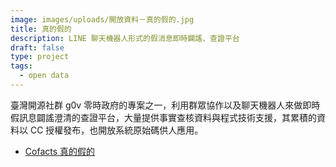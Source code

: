 ```yaml
---
image: images/uploads/開放資料－真的假的.jpg
title: 真的假的
description: LINE 聊天機器人形式的假消息即時闢謠、查證平台
draft: false
type: project
tags:
  - open data
---
```

臺灣開源社群 g0v 零時政府的專案之一，利用群眾協作以及聊天機器人來做即時假訊息闢謠澄清的查證平台，大量提供事實查核資料與程式技術支援，其累積的資料以 CC 授權發布，也開放系統原始碼供人應用。

- [Cofacts 真的假的](http://cofacts.tw/)
